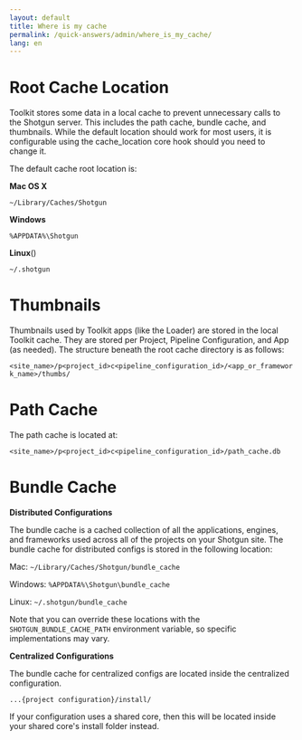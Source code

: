 ```yaml
---
layout: default
title: Where is my cache
permalink: /quick-answers/admin/where_is_my_cache/
lang: en
---
```


Root Cache Location
==

Toolkit stores some data in a local cache to prevent unnecessary calls to the Shotgun server. This includes the path cache, bundle cache, and thumbnails. While the default location should work for most users, it is configurable using the cache_location core hook should you need to change it. 

The default cache root location is:

**Mac OS X**

`~/Library/Caches/Shotgun`

**Windows**

`%APPDATA%\Shotgun`

**Linux**()

`~/.shotgun`

Thumbnails
==
 
Thumbnails used by Toolkit apps (like the Loader) are stored in the local Toolkit cache. They are stored per Project, Pipeline Configuration, and App (as needed). The structure beneath the root cache directory is as follows:

`<site_name>/p<project_id>c<pipeline_configuration_id>/<app_or_framework_name>/thumbs/`

Path Cache
==
The path cache is located at:

`<site_name>/p<project_id>c<pipeline_configuration_id>/path_cache.db`

Bundle Cache
=

**Distributed Configurations**

The bundle cache is a cached collection of all the applications, engines, and frameworks used across all of the 
projects on your Shotgun site. The bundle cache for distributed configs is stored in the following location:

Mac:
`~/Library/Caches/Shotgun/bundle_cache`

Windows:
`%APPDATA%\Shotgun\bundle_cache`

Linux:
`~/.shotgun/bundle_cache`

Note that you can override these locations with the `SHOTGUN_BUNDLE_CACHE_PATH` environment variable, so specific 
implementations may vary.

**Centralized Configurations**

The bundle cache for centralized configs are located inside the centralized configuration.

`...{project configuration}/install/` 

If your configuration uses a shared core, then this will be located inside your shared core's install folder instead.